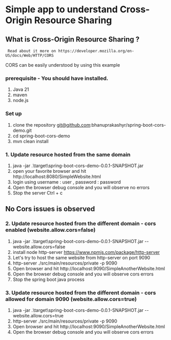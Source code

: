 # Simple app to understand Cross-Origin Resource Sharing

## What is Cross-Origin Resource Sharing ?
     Read about it more on https://developer.mozilla.org/en-US/docs/Web/HTTP/CORS

CORS can be easily understood by using this example

### prerequisite - You should have installed.
1. Java 21
2. maven 
3. node.js

### Set up
1.  clone the repository git@github.com:bhanuprakashyr/spring-boot-cors-demo.git
2.  cd spring-boot-cors-demo
3.  mvn clean install

### 1. Update resource hosted from the same domain
1. java -jar .\target\spring-boot-cors-demo-0.0.1-SNAPSHOT.jar
2. open your favorite browser and hit http://localhost:8080/SimpleWebsite.html
3. login using username : user , password : password 
4. Open the browser debug console and you will observe no errors
5. Stop the server Ctrl + c
## No Cors issues is observed

### 2. Update resource hosted from the different domain - cors enabled (website.allow.cors=false)
1. java -jar .\target\spring-boot-cors-demo-0.0.1-SNAPSHOT.jar --website.allow.cors=false
2. install node http-server https://www.npmjs.com/package/http-server
3. Let's try to host the same website from http-server on port 9090
4. http-server ./src/main/resources/private -p 9090
5. Open browser and hit http://localhost:9090/SimpleAnotherWebsite.html
6. Open the browser debug console and you will observe cors errors
7. Stop the spring boot java process

### 3. Update resource hosted from the different domain - cors allowed for domain 9090 (website.allow.cors=true)
1. java -jar .\target\spring-boot-cors-demo-0.0.1-SNAPSHOT.jar --website.allow.cors=true
2. http-server ./src/main/resources/private -p 9090
3. Open browser and hit http://localhost:9090/SimpleAnotherWebsite.html
4. Open the browser debug console and you will observe cors errors



    